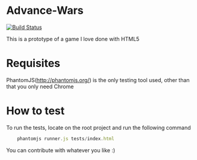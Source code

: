 Advance-Wars
============
[![Build Status](https://travis-ci.org/mmanrique/Advance-Wars.png)](https://travis-ci.org/mmanrique/Advance-Wars)

This is a prototype of a game I love done with HTML5

Requisites
==========
PhantomJS(http://phantomjs.org/) is the only testing tool used, other than that you only need Chrome

How to test
============
To run the tests, locate on the root project and run the following command
```javascript
    phantomjs runner.js tests/index.html
```

You can contribute with whatever you like :)